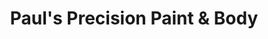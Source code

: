---
title: "Paul's Precision Paint & Body"
url: /hobbs/pauls-precision-paint-und-body/
shop: Autowerkstatt
---